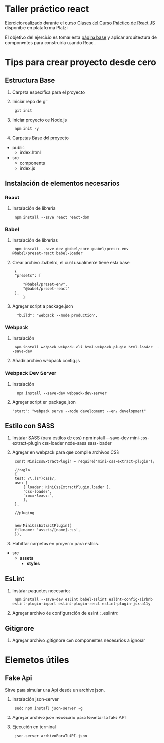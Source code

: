 # Taller práctico react

Ejercicio realizado durante el curso [Clases del Curso Práctico de React JS](https://platzi.com/clases/react-ejs/) disponible en plataforma Platzi

El objetivo del ejercicio es tomar esta [página base](https://github.com/platzi/curso-frontend-escuelajs) y aplicar arquitectura de componentes para construirla usando React.

# Tips para crear proyecto desde cero

## Estructura Base
1. Carpeta específica para el proyecto
2. Iniciar repo de git

        git init

3. Iniciar proyecto de Node.js

        npm init -y

4. Carpetas Base del proyecto

 + public
    + index.html
 + src
    + components
    + index.js

## Instalación de elementos necesarios

### React

1. Instalación de librería

        npm install --save react react-dom

### Babel

1. Instalación de librerías

        npm install --save-dev @babel/core @babel/preset-env @babel/preset-react babel-loader

2. Crear archivo .babelrc, el cual usualmente tiene esta base

        {
        "presets": [

            "@babel/preset-env",
            "@babel/preset-react"
        ],
            }
3. Agregar script a package.json

         "build": "webpack --mode production",

### Webpack

1. Instalación

        npm install webpack webpack-cli html-webpack-plugin html-loader  --save-dev

2. Añadir archivo webpack.config.js

### Webpack Dev Server

1. Instalación

         npm install --save-dev webpack-dev-server

11. Agregar script en package.json 

        "start": "webpack serve --mode development --env development"

## Estilo con SASS
1. Instalar SASS (para estilos de css)
        npm install --save-dev mini-css-extract-plugin css-loader node-sass sass-loader

2. Agregar en webpack para que compile archivos CSS

        const MiniCssExtractPlugin = require('mini-css-extract-plugin');

        //regla
        {
        test: /\.(s*)css$/,
        use: [
            { loader: MiniCssExtractPlugin.loader },
            'css-loader',
            'sass-loader',
            ],
        },

        //pluging

    
        new MiniCssExtractPlugin({
        filename: 'assets/[name].css',
        }),


3. Habilitar carpetas en proyecto para estilos.
 + src
    + **assets**
        + **styles**

## EsLint
1. Instalar paquetes necesarios

        npm install --save-dev eslint babel-eslint eslint-config-airbnb eslint-plugin-import eslint-plugin-react eslint-plugin-jsx-a11y

2. Agregar archivo de configuración de eslint : .eslintrc

## Gitignore
1. Agregar archivo .gitignore con componentes necesarios a ignorar

# Elemetos útiles

## Fake Api
Sirve para simular una Api desde un archivo json.

1. Instalación json-server

        sudo npm install json-server -g

2. Agregar archivo json necesario para levantar la fake API

3. Ejecución en terminal

        json-server archivoParaTuAPI.json
